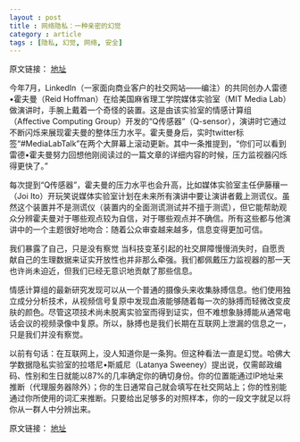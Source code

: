 ```yaml
---
layout : post
title : 网络隐私：一种亲密的幻觉
category : article
tags : [隐私, 幻觉, 网络, 安全]
---
```


原文链接： [地址](http://www.guokr.com/article/63105/)

今年7月，LinkedIn（一家面向商业客户的社交网站——编注）的共同创办人雷德•霍夫曼（Reid Hoffman）在给美国麻省理工学院媒体实验室（MIT Media Lab）做演讲时，手腕上戴着一个奇怪的装置。这是由该实验室的情感计算组（Affective Computing Group）开发的“Q传感器”（Q-sensor），演讲时它通过不断闪烁来展现霍夫曼的整体压力水平。霍夫曼身后，实时twitter标签“#MediaLabTalk”在两个大屏幕上滚动更新。其中一条推提到，“你们可以看到雷德•霍夫曼努力回想他刚阅读过的一篇文章的详细内容的时候，压力监视器闪烁得更快了。”

每次提到“Q传感器”，霍夫曼的压力水平也会升高，比如媒体实验室主任伊藤穰一（Joi Ito）开玩笑说媒体实验室计划在未来所有演讲中要让演讲者戴上测谎仪。虽然这个装置并不是测谎仪（装置内的全面测谎测试并不擅于测谎），但它能帮助观众分辨霍夫曼对于哪些观点较为自信，对于哪些观点并不确信。所有这些都与他演讲中的一个主题很好地吻合：随着公众审查越来越多，信息变得更加可信。

我们暴露了自己，只是没有察觉
当科技变革引起的社交屏障慢慢消失时，自愿贡献自己的生理数据来证实开放性也并非那么牵强。我们都佩戴压力监视器的那一天也许尚未迫近，但我们已经无意识地贡献了那些信息。

情感计算组的最新研究发现可以从一个普通的摄像头来收集脉搏信息。他们使用独立成分分析技术，从视频信号复原中发现血液能够随着每一次的脉搏而轻微改变皮肤的颜色。尽管这项技术尚未脱离实验室而得到证实，但不难想象脉搏能从通常电话会议的视频录像中复原。所以，脉搏也是我们长期在互联网上泄漏的信息之一，只是我们并没有察觉。

以前有句话：在互联网上，没人知道你是一条狗。但这种看法一直是幻觉。哈佛大学数据隐私实验室的拉塔尼•斯威尼（Latanya Sweeney）提出说，仅需邮政编码、性别和生日就能以87%的几率确定你的确切身份。你的位置能通过IP地址来推断（代理服务器除外）；你的生日通常自己就会填写在社交网站上；你的性别能通过你所使用的词汇来推断。只要给出足够多的对照样本，你的一段文字就足以将你从一群人中分辨出来。


原文链接： [地址](http://www.guokr.com/article/63105/)
